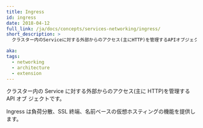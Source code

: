 ```yaml
---
title: Ingress
id: ingress
date: 2018-04-12
full_link: /ja/docs/concepts/services-networking/ingress/
short_description: >
  クラスター内のServiceに対する外部からのアクセス(主にHTTP)を管理するAPIオブジェクトです。

aka:
tags:
  - networking
  - architecture
  - extension
---
```


クラスター内の Service に対する外部からのアクセス(主に HTTP)を管理する API オブ
ジェクトです。

<!--more-->

Ingress は負荷分散、SSL 終端、名前ベースの仮想ホスティングの機能を提供します。
